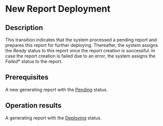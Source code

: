 # New Report Deployment
## Description
This transition indicates that the system processed a pending report and prepares this report for further deploying. Thereafter, the system assigns the *Ready* status to this report once the report creation is successful. In case the report creation is failed due to an error, the system assigns the *Failed** status to the report.
## Prerequisites
A new generating report with the [Pending](s-a-pending.html) status.
## Operation results
A generating report with the [Deploying](s-b-deploying.html) status.
